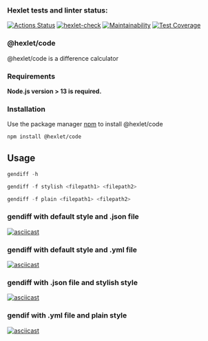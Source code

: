 ### Hexlet tests and linter status:
[![Actions Status](https://github.com/SageUniverse95/frontend-project-46/workflows/hexlet-check/badge.svg)](https://github.com/SageUniverse95/frontend-project-46/actions)
[![hexlet-check](https://github.com/SageUniverse95/frontend-project-46/actions/workflows/hexlet-check.yml/badge.svg)](https://github.com/SageUniverse95/frontend-project-46/actions/workflows/hexlet-check.yml)
[![Maintainability](https://api.codeclimate.com/v1/badges/393e9521d33802a40280/maintainability)](https://codeclimate.com/github/SageUniverse95/frontend-project-46/maintainability)
[![Test Coverage](https://api.codeclimate.com/v1/badges/393e9521d33802a40280/test_coverage)](https://codeclimate.com/github/SageUniverse95/frontend-project-46/test_coverage)
### @hexlet/code

@hexlet/code is a difference calculator

### Requirements

**Node.js version > 13  is required.**

### Installation

Use the package manager [npm](https://www.npmjs.com/package/package) to install @hexlet/code

```bash
npm install @hexlet/code
```

## Usage

```Node.js
gendiff -h 

gendiff -f stylish <filepath1> <filepath2>

gendiff -f plain <filepath1> <filepath2>
```

### gendiff with default style and .json file
[![asciicast](https://asciinema.org/a/sivhPCNKxTl5XgTc3q0tksVAc.svg)](https://asciinema.org/a/sivhPCNKxTl5XgTc3q0tksVAc)

### gendiff with default style and .yml file
[![asciicast](https://asciinema.org/a/y5PXEz3bjL9JgccuRffVVD0I5.svg)](https://asciinema.org/a/y5PXEz3bjL9JgccuRffVVD0I5)

### gendiff with .json file and stylish style
[![asciicast](https://asciinema.org/a/PEGEUIpNc1ToZa3CgyzfjSp7T.svg)](https://asciinema.org/a/PEGEUIpNc1ToZa3CgyzfjSp7T)

### gendif with .yml file and plain style
[![asciicast](https://asciinema.org/a/OlSzb5ImaAdvADNbmaJ17VUad.svg)](https://asciinema.org/a/OlSzb5ImaAdvADNbmaJ17VUad)

